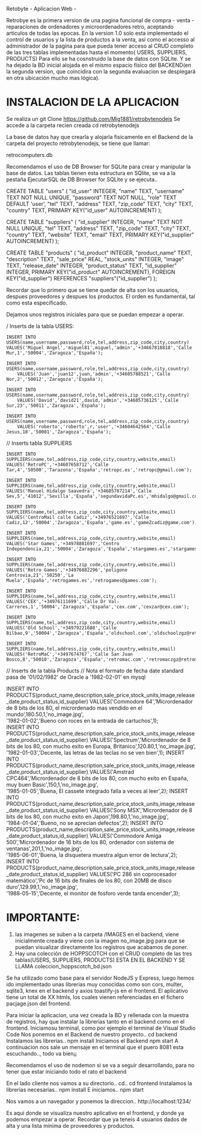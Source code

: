 Retobyte - Aplicacion Web -

Retrobye es la primera version de una pagina funcional de compra - venta - reparaciones de ordenadores y microordenadores retro, aceptando articulos de todas 
las epocas.
En la version 1.0 solo esta implementado el control de usuarios y la lista de productos a 
la venta, asi como el accesso al administrador de la pagina para que pueda tener acceso al 
CRUD completo de las tres tablas implementadas hasta el momento( USERS, SUPPLIERS, PRODUCTS)
Para ello se ha cosnstruido la base de datos con SQLite. Y se ha dejado la BD inicial alojada en
el mismo espacio físico del BACKEND(en la segunda version, que coincidira con la segunda evaluacion
se desplegará en otra ubicación mucho mas lógica).

INSTALACION DE LA APLICACION
============================


Se realiza un git Clone https://github.com/Mig1881/retrobytenodejs 
Se accede a la carpeta recien creada
cd retrobytenodejs

La base de datos hay que crearla y alojarla fisicamente en el Backend de la carpeta del proyecto retrobytenodejs, se tiene que llamar:

retrocomputers.db

Recomendamos el uso de DB Browser for SQLite para crear y manipular la base de datos.
Las tablas tienen esta estructura en SQlite, se va a la pestaña EjecutarSQL de DB Browser for SQLite y se ejecuta..

CREATE TABLE "users" (
	"id_user"	INTEGER,
	"name"	TEXT,
	"username"	TEXT NOT NULL UNIQUE,
	"password"	TEXT NOT NULL,
	"role"	TEXT DEFAULT 'user',
	"tel"	TEXT,
	"address"	TEXT,
	"zip_code"	TEXT,
	"city"	TEXT,
	"country"	TEXT,
	PRIMARY KEY("id_user" AUTOINCREMENT)
);



CREATE TABLE "suppliers" (
	"id_supplier"	INTEGER,
	"name"	TEXT NOT NULL UNIQUE,
	"tel"	TEXT,
	"address"	TEXT,
	"zip_code"	TEXT,
	"city"	TEXT,
	"country"	TEXT,
	"website"	TEXT,
	"email"	TEXT,
	PRIMARY KEY("id_supplier" AUTOINCREMENT)
);

CREATE TABLE "products" (
	"id_product"	INTEGER,
	"product_name"	TEXT,
	"description"	TEXT,
	"sale_price"	REAL,
	"stock_units"	INTEGER,
	"image"	TEXT,
	"release_date"	INTEGER,
	"product_status"	TEXT,
	"id_supplier"	INTEGER,
	PRIMARY KEY("id_product" AUTOINCREMENT),
	FOREIGN KEY("id_supplier") REFERENCES "suppliers"("id_supplier")
);

Recordar que lo primero que se tiene quedar de alta son los usuarios, despues proveedores y despues los productos.
El orden es fundamental, tal como esta especificado.

Dejamos unos registros iniciales para que se puedan empezar a operar.

/ Inserts de la tabla USERS:

	INSERT INTO USERS(name,username,password,role,tel,address,zip_code,city,country)
	VALUES('Miguel Angel','miguel81',miguel,'admin','+34667818818','Calle Mur,1','50004','Zaragoza','España');

	INSERT INTO USERS(name,username,password,role,tel,address,zip_code,city,country)
    	VALUES('Juan','juan12',juan,'admin','+34605788521','Calle Nor,2','50012','Zaragoza','España');

	INSERT INTO USERS(name,username,password,role,tel,address,zip_code,city,country)
    	VALUES('David','david21',david,'admin','+34605736125','Calle Sur,23','50011','Zaragoza','España');

	INSERT INTO USERS(name,username,password,role,tel,address,zip_code,city,country)
    	VALUES('roberto','roberto',r,'user','+34604642564','Calle Jesus,18','50001','Zaragoza','España');

// Inserts tabla SUPPLIERS

    INSERT INTO SUPPLIERS(name,tel,address,zip_code,city,country,website,email)
    VALUES('RetroPC','+34607658712','Calle Tar,4','50500','Tarazona','España','retropc.es','retropc@gmail.com');
	
    INSERT INTO SUPPLIERS(name,tel,address,zip_code,city,country,website,email)
	VALUES('Manuel Hidalgo Saavedra','+34605787214','Calle Sev,5','41012','Sevilla','España','segundavidaPc.es','mhidalgo@gmail.com');
	
    INSERT INTO SUPPLIERS(name,tel,address,zip_code,city,country,website,email)
	VALUES('CentroMail calle Cadiz','+34976521697','Calle Cadiz,12','50004','Zaragoza','España','game.es','gameZcadiz@game.com');

    INSERT INTO SUPPLIERS(name,tel,address,zip_code,city,country,website,email)
	VALUES('Star Games','+34978881697','Centro Independencia,21','50004','Zaragoza','España','stargames.es','stargames@star.com');

    INSERT INTO SUPPLIERS(name,tel,address,zip_code,city,country,website,email)
	VALUES('Retro Games','+34976882296','poligono Centrovia,21','50250','La Muela','España','retrogames.es','retrogames@games.com');

    INSERT INTO SUPPLIERS(name,tel,address,zip_code,city,country,website,email)
	VALUES('CEX','+34976111699','Calle Dr Val-Carreres,1','50004','Zaragoza','España','cex.com','cexzar@cex.com');	

    INSERT INTO SUPPLIERS(name,tel,address,zip_code,city,country,website,email)
	VALUES('Old School','+34979221688','Calle Bilbao,9','50004','Zaragoza','España','oldschool.com','oldschoolzgz@retropc.com');	

    INSERT INTO SUPPLIERS(name,tel,address,zip_code,city,country,website,email)
	VALUES('RetroMaC','+3497674767','Calle San Juan Bosco,8','50010','Zaragoza','España','retromac.com','retromaczgz@retromac.com');
	

// Inserts de la tabla Products
// Nota el formato de fecha date standard pasa de '01/02/1982' de Oracle a '1982-02-01' en mysql

INSERT INTO PRODUCTS(product_name,description,sale_price,stock_units,image,release_date,product_status,id_supplier)
    VALUES('Commodore 64','Micrordenador de 8 bits de los 80, el micrordenado mas vendido en el mundo',180.50,1,'no_image.jpg',   
            '1982-01-02','Bueno con roces en la entrada de cartuchos',1);	
    INSERT INTO PRODUCTS(product_name,description,sale_price,stock_units,image,release_date,product_status,id_supplier)
    VALUES('Spectrum','Micrordenador de 8 bits de los 80, con mucho exito en Europa, Britanico',120.80,1,'no_image.jpg',   
            '1982-01-03','Decente, las letras de las teclas no se ven bien',1);
    INSERT INTO PRODUCTS(product_name,description,sale_price,stock_units,image,release_date,product_status,id_supplier)
    VALUES('Amstrad CPC464','Micrordenador de 8 bits de los 80, con mucho exito en España, muy buen Basic',150,1,'no_image.jpg',   
            '1985-01-05','Buena, El cassete integrado falla a veces al leer',2);
    INSERT INTO PRODUCTS(product_name,description,sale_price,stock_units,image,release_date,product_status,id_supplier)
    VALUES('Sony MSX','Micrordenador de 8 bits de los 80, con mucho exito en Japon',198.80,1,'no_image.jpg',   
            '1984-01-04','Bueno, no se aprecian defectos',2);
    INSERT INTO PRODUCTS(product_name,description,sale_price,stock_units,image,release_date,product_status,id_supplier)
    VALUES('Commodore Amiga 500','Micrordenador de 16 bits de los 80, ordenador con sistema de ventanas',201,1,'no_image.jpg',   
            '1985-06-01','Buena, la disquetera muestra algun error de lectura',2);
    INSERT INTO PRODUCTS(product_name,description,sale_price,stock_units,image,release_date,product_status,id_supplier)
    VALUES('PC 286 sin coprocesador matemático','Pc de 16 bits de finales de los 80, con 20MB de disco duro',129.99,1,'no_image.jpg',   
            '1988-05-15','Decente, el monitor de fosforo verde tarda encender',3);


IMPORTANTE:
==========
1. las imagenes se suben a la carpeta /IMAGES en el backend, viene inicialmente creada y viene con la imagen no_image.jpg para que se puedan
   visualizar directamente los registros que acabamos de poner.
2. Hay una colección de HOPPSCOTCH con el CRUD completo de las tres tablas(USERS, SUPPLIERS, PRODUCTS) ESTA EN EL BACKEND Y SE LLAMA coleccion_hoppscotch_bd.json
   
   
        

Se ha utilizado como base para el servidor NodeJS y Express, luego hemos ido implementado unas librerias
muy conocidas como son cors, multer, sqlite3, knex en el backend y axios toastify-js en el frontend.
El aplicativo tiene un total de XX htmls, los cuales vienen referenciadas en el fichero pacjage.json del
frontend.

Para iniciar la aplicacion, una vez creada la BD y rellenada con la muestra de registros, hay que instalar la librerias tanto en el backend
como en el frontend.
Iniciamosu terminal, como por ejemplo el terminal de Visual Studio Code
Nos ponemos en el Backend de nuestro proyecto..
cd backend
Instalamos las librerias..
npm install
Iniciamos el Backend
npm start
A continuacion nos sale un mensaje en el terminal que el puero 8081 esta escuchando.., todo va bien¡¡

Recomendamos el uso de nodemon si se va a seguir desarrollando, para no tener que estar iniciando todo el rato el backend

En el lado cliente nos vamos a su directorio..
cd..
cd frontend
Instalamos la librerias necesarias..
npm install
E iniciamos..
npm start

Nos vamos a un navegador y ponemos la direccion..
http://localhost:1234/

Es aqui donde se visualiza nuestro aplicativo en el frontend, y donde ya podemos empezar a operar.
Recordar que ya teneis 4 usuarios dados de alta y una lista minima de proveedores y productos.
